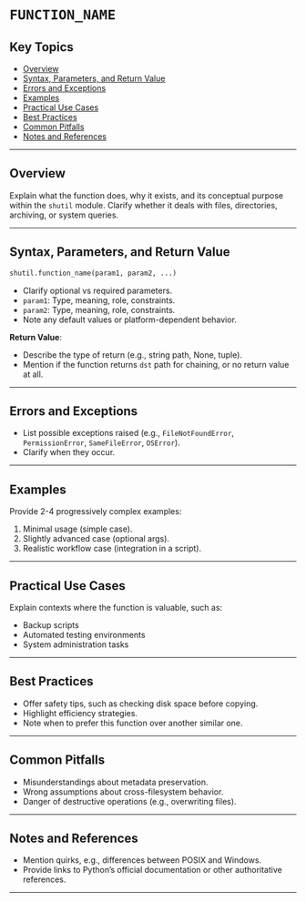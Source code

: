 # `FUNCTION_NAME`

## Key Topics

- [Overview](#overview)
- [Syntax, Parameters, and Return Value](#syntax-parameters-and-return-value)
- [Errors and Exceptions](#errors-and-exceptions)
- [Examples](#examples)
- [Practical Use Cases](#practical-use-cases)
- [Best Practices](#best-practices)
- [Common Pitfalls](#common-pitfalls)
- [Notes and References](#notes-and-references)

---

## Overview

Explain what the function does, why it exists, and its conceptual purpose within the `shutil` module. Clarify whether it deals with files, directories, archiving, or system queries.

---

## Syntax, Parameters, and Return Value

```python
shutil.function_name(param1, param2, ...)
```

* Clarify optional vs required parameters.
* `param1`: Type, meaning, role, constraints.
* `param2`: Type, meaning, role, constraints.
* Note any default values or platform-dependent behavior.

**Return Value**:

* Describe the type of return (e.g., string path, None, tuple).
* Mention if the function returns `dst` path for chaining, or no return value at all.

---

## Errors and Exceptions

* List possible exceptions raised (e.g., `FileNotFoundError`, `PermissionError`, `SameFileError`, `OSError`).
* Clarify when they occur.

---

## Examples

Provide 2-4 progressively complex examples:

1. Minimal usage (simple case).
2. Slightly advanced case (optional args).
3. Realistic workflow case (integration in a script).

---

## Practical Use Cases

Explain contexts where the function is valuable, such as:

* Backup scripts
* Automated testing environments
* System administration tasks

---

## Best Practices

* Offer safety tips, such as checking disk space before copying.
* Highlight efficiency strategies.
* Note when to prefer this function over another similar one.

---

## Common Pitfalls

* Misunderstandings about metadata preservation.
* Wrong assumptions about cross-filesystem behavior.
* Danger of destructive operations (e.g., overwriting files).

---

## Notes and References

* Mention quirks, e.g., differences between POSIX and Windows.
* Provide links to Python’s official documentation or other authoritative references.

---
